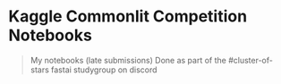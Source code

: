 # Kaggle Commonlit Competition Notebooks
> My notebooks (late submissions) 
> Done as part of the #cluster-of-stars fastai studygroup on discord
